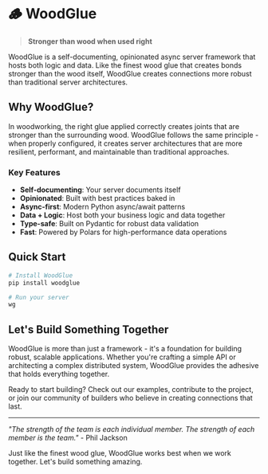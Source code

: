 # 🪵 WoodGlue

> **Stronger than wood when used right**

WoodGlue is a self-documenting, opinionated async server framework that hosts both logic and data. Like the finest wood glue that creates bonds stronger than the wood itself, WoodGlue creates connections more robust than traditional server architectures.

## Why WoodGlue?

In woodworking, the right glue applied correctly creates joints that are stronger than the surrounding wood. WoodGlue follows the same principle - when properly configured, it creates server architectures that are more resilient, performant, and maintainable than traditional approaches.

### Key Features

- **Self-documenting**: Your server documents itself
- **Opinionated**: Built with best practices baked in
- **Async-first**: Modern Python async/await patterns
- **Data + Logic**: Host both your business logic and data together
- **Type-safe**: Built on Pydantic for robust data validation
- **Fast**: Powered by Polars for high-performance data operations

## Quick Start

```bash
# Install WoodGlue
pip install woodglue

# Run your server
wg
```

## Let's Build Something Together

WoodGlue is more than just a framework - it's a foundation for building robust, scalable applications. Whether you're crafting a simple API or architecting a complex distributed system, WoodGlue provides the adhesive that holds everything together.

Ready to start building? Check out our examples, contribute to the project, or join our community of builders who believe in creating connections that last.

---

*"The strength of the team is each individual member. The strength of each member is the team."* - Phil Jackson

Just like the finest wood glue, WoodGlue works best when we work together. Let's build something amazing.
